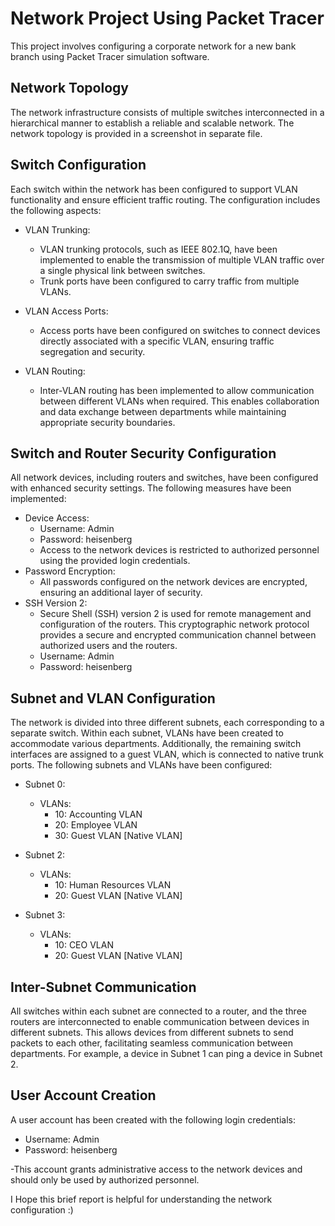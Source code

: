 # Network Project Using Packet Tracer

This project involves configuring a corporate network for a new bank branch using Packet Tracer simulation software.

## Network Topology
The network infrastructure consists of multiple switches interconnected in a hierarchical manner to establish a reliable and scalable network. The network topology is provided in a screenshot in separate file.

## Switch Configuration
Each switch within the network has been configured to support VLAN functionality and ensure efficient traffic routing. The configuration includes the following aspects:
- VLAN Trunking:
  - VLAN trunking protocols, such as IEEE 802.1Q, have been implemented to enable the transmission of multiple VLAN traffic over a single physical link between switches.
  - Trunk ports have been configured to carry traffic from multiple VLANs.

- VLAN Access Ports:
  - Access ports have been configured on switches to connect devices directly associated with a specific VLAN, ensuring traffic segregation and security.

- VLAN Routing:
  - Inter-VLAN routing has been implemented to allow communication between different VLANs when required. This enables collaboration and data exchange between departments while maintaining appropriate security boundaries.

## Switch and Router Security Configuration
All network devices, including routers and switches, have been configured with enhanced security settings. The following measures have been implemented:
- Device Access:
  - Username: Admin
  - Password: heisenberg
  - Access to the network devices is restricted to authorized personnel using the provided login credentials.
- Password Encryption:
  - All passwords configured on the network devices are encrypted, ensuring an additional layer of security.
- SSH Version 2:
  - Secure Shell (SSH) version 2 is used for remote management and configuration of the routers. This cryptographic network protocol provides a secure and encrypted communication channel between authorized users and the routers.
  - Username: Admin
  - Password: heisenberg

## Subnet and VLAN Configuration
The network is divided into three different subnets, each corresponding to a separate switch. Within each subnet, VLANs have been created to accommodate various departments. Additionally, the remaining switch interfaces are assigned to a guest VLAN, which is connected to native trunk ports. The following subnets and VLANs have been configured:
- Subnet 0:
  - VLANs:
    - 10: Accounting VLAN
    - 20: Employee VLAN
    - 30: Guest VLAN [Native VLAN]

- Subnet 2:
  - VLANs:
    - 10: Human Resources VLAN
    - 20: Guest VLAN [Native VLAN]

- Subnet 3:
  - VLANs:
    - 10: CEO VLAN
    - 20: Guest VLAN [Native VLAN]

## Inter-Subnet Communication
All switches within each subnet are connected to a router, and the three routers are interconnected to enable communication between devices in different subnets. This allows devices from different subnets to send packets to each other, facilitating seamless communication between departments. For example, a device in Subnet 1 can ping a device in Subnet 2.

## User Account Creation
A user account has been created with the following login credentials:
- Username: Admin
- Password: heisenberg

-This account grants administrative access to the network devices and should only be used by authorized personnel.

I Hope this brief report is helpful for understanding the network configuration :) 
